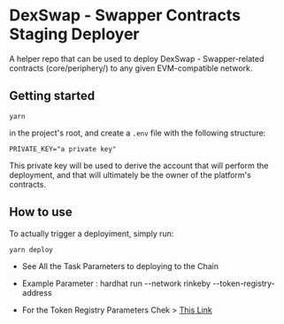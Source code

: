 # DexSwap - Swapper Contracts Staging Deployer

A helper repo that can be used to deploy DexSwap - Swapper-related contracts
(core/periphery/) to any given EVM-compatible network.

## Getting started

```
yarn
```

in the project's root, and create a `.env` file with the following structure:

```
PRIVATE_KEY="a private key"
```

This private key will be used to derive the account that will perform the
deployment, and that will ultimately be the owner of the platform's contracts.

## How to use

To actually trigger a deployiment, simply run:

```
yarn deploy
```
- See All the Task Parameters to deploying to the Chain

- Example Parameter : hardhat run --network rinkeby --token-registry-address <myAddress from dexswap registry>

- For the Token Registry Parameters Chek > [This Link](https://github.com/Agin-DropDisco/dexswap-registry) 


